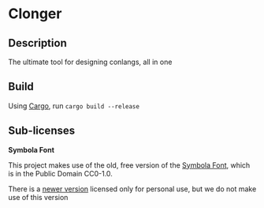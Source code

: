 # Clonger

## Description

The ultimate tool for designing conlangs, all in one

## Build

Using [Cargo](https://www.rust-lang.org/tools/install), run `cargo build --release`

## Sub-licenses

__Symbola Font__

This project makes use of the old, free version of the [Symbola Font](https://fontlibrary.org/en/font/symbola), which is in the Public Domain CC0-1.0.

There is a [newer version](https://dn-works.com/ufas/) licensed only for personal use, but we do not make use of this version
